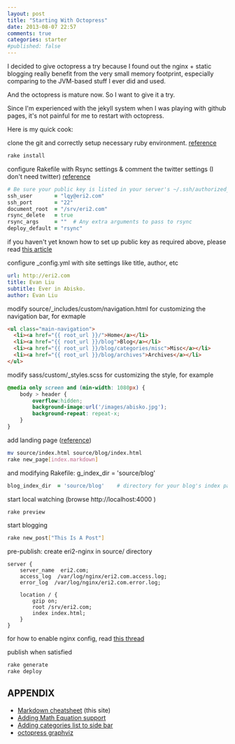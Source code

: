 ```yaml
---
layout: post
title: "Starting With Octopress"
date: 2013-08-07 22:57
comments: true
categories: starter
#published: false
---
```


I decided to give octopress a try because I found out the nginx + static blogging really benefit from the very small memory footprint, especially comparing to the JVM-based stuff I ever did and used.

And the octopress is mature now. So I want to give it a try.

Since I'm experienced with the jekyll system when I was playing with github pages, it's not painful for me to restart with octopress.

Here is my quick cook:

<!-- more -->

clone the git and correctly setup necessary ruby environment. [reference](http://octopress.org/docs/setup/)

``` sh
rake install
```

configure Rakefile with Rsync settings & comment the twitter settings (I don't need twitter) [reference](http://octopress.org/docs/configuring/)

``` ruby Rakefile
# Be sure your public key is listed in your server's ~/.ssh/authorized_keys file
ssh_user       = "lqy@eri2.com"
ssh_port       = "22"
document_root  = "/srv/eri2.com"
rsync_delete   = true
rsync_args     = ""  # Any extra arguments to pass to rsync
deploy_default = "rsync"
```

if you haven't yet known how to set up public key as required above, please read [this article](http://www.eng.cam.ac.uk/help/jpmg/ssh/authorized_keys_howto.html)

configure _config.yml with site settings like title, author, etc

``` yaml _config.yml
url: http://eri2.com
title: Evan Liu
subtitle: Ever in Abisko.
author: Evan Liu
```

modify source/_includes/custom/navigation.html for customizing the navigation bar, for exmaple

``` html
<ul class="main-navigation">
  <li><a href="{{ root_url }}/">Home</a></li>
  <li><a href="{{ root_url }}/blog">Blog</a></li>
  <li><a href="{{ root_url }}/blog/categories/misc">Misc</a></li>
  <li><a href="{{ root_url }}/blog/archives">Archives</a></li>
</ul>
```

modify sass/custom/_styles.scss for customizing the style, for example

``` css
@media only screen and (min-width: 1080px) {
	body > header {
		overflow:hidden;
		background-image:url('/images/abisko.jpg');
		background-repeat: repeat-x;
	}
}
```

add landing page ([reference](http://octopress.org/docs/theme/template/))

``` sh
mv source/index.html source/blog/index.html
rake new_page[index.markdown]
```

and modifying Rakefile: g_index_dir = 'source/blog'

``` ruby Rakefile
blog_index_dir  = 'source/blog'    # directory for your blog's index page (if you put your index in source/blog/index.html, set this to 'source/blog')
```

start local watching (browse http://localhost:4000 )

``` sh
rake preview
```

start blogging

``` sh
rake new_post["This Is A Post"]
```

pre-publish: create eri2-nginx in source/ directory

``` nginx
server {
	server_name  eri2.com;
	access_log  /var/log/nginx/eri2.com.access.log;
	error_log  /var/log/nginx/eri2.com.error.log;

	location / {
		gzip on;
		root /srv/eri2.com;
		index index.html;
	}
}
```

for how to enable nginx config, read [this thread](http://stackoverflow.com/questions/4891344/nginx-how-do-i-add-new-site-server-name-in-nginx)

publish when satisfied

``` sh
rake generate
rake deploy
```

## APPENDIX
* [Markdown cheatsheet]({{root_url}}/page/markdown-cheatsheet.html) (this site)
* [Adding Math Equation support](http://www.idryman.org/blog/2012/03/10/writing-math-equations-on-octopress/)
* [Adding categories list to side bar](http://paz.am/blog/blog/2012/06/25/octopress-category-list-plugin/)
* [octopress graphviz](https://github.com/kui/octopress-graphviz)
